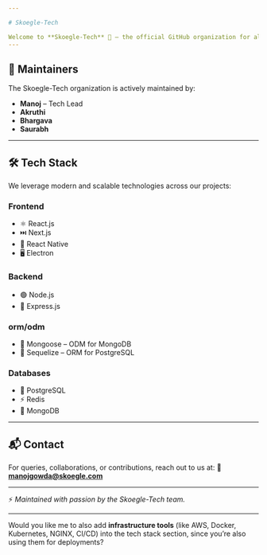 ```yaml
---

# Skoegle-Tech

Welcome to **Skoegle-Tech** 🚀 — the official GitHub organization for all technology initiatives at **Skoegle IoT Innovations Pvt. Ltd.**
---
```


## 👥 Maintainers

The Skoegle-Tech organization is actively maintained by:

* **Manoj** – Tech Lead
* **Akruthi**
* **Bhargava**
* **Saurabh**

---

## 🛠️ Tech Stack

We leverage modern and scalable technologies across our projects:

### **Frontend**

* ⚛️ React.js
* ⏭️ Next.js
* 📱 React Native
* 🖥️ Electron

### **Backend**

* 🟢 Node.js
* 🚏 Express.js

### **orm/odm**

* 🍃 Mongoose – ODM for MongoDB
* 🐘 Sequelize – ORM for PostgreSQL


### **Databases**

* 🐘 PostgreSQL
* ⚡ Redis
* 🍃 MongoDB


---

## 📬 Contact

For queries, collaborations, or contributions, reach out to us at:
📧 **[manojgowda@skoegle.com](mailto:manojgowda@skoegle.com)**

---

⚡ *Maintained with passion by the Skoegle-Tech team.*

---

Would you like me to also add **infrastructure tools** (like AWS, Docker, Kubernetes, NGINX, CI/CD) into the tech stack section, since you’re also using them for deployments?
